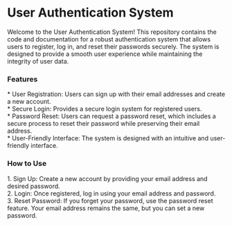 <h1><b>User Authentication System</b></h1>
Welcome to the User Authentication System! This repository contains the code and documentation for a robust authentication system that allows users to register, log in, and reset their passwords securely. The system is designed to provide a smooth user experience while maintaining the integrity of user data.<br>

<h3>Features</h3>
* User Registration: Users can sign up with their email addresses and create a new account. <br>
* Secure Login: Provides a secure login system for registered users.<br>
* Password Reset: Users can request a password reset, which includes a secure process to reset their password while preserving their email address.<br>
* User-Friendly Interface: The system is designed with an intuitive and user-friendly interface.<br>
<h3>How to Use</h3>
1. Sign Up: Create a new account by providing your email address and desired password.<br>
2. Login: Once registered, log in using your email address and password.<br>
3. Reset Password: If you forget your password, use the password reset feature. Your email address remains the same, but you can set a new password.<br>

